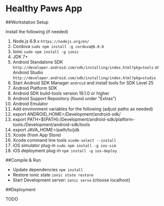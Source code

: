 # Healthy Paws App

##Workstation Setup

Install the following (if needed)

1. Node.js 6.9.x `https://nodejs.org/en/`
2. Cordova `sudo npm install -g cordova@6.0.0`
3. Ionic `sudo npm install -g ionic`
4. JDK 7+
5. Android Standalone SDK `http://developer.android.com/sdk/installing/index.html?pkg=tools` or Android Studio `http://developer.android.com/sdk/installing/index.html?pkg=studio`
6. Start Android SDK Manager `android` and install tools for SDK Level 25
  1. Android Platform SDK
  2. Android SDK build-tools version 19.1.0 or higher
  3. Android Support Repository (found under "Extras")
  4. Android Emulator
7. Add environment variables for the following (adjust paths as needed)
  1. export ANDROID_HOME=/Development/android-sdk/
  2. export PATH=${PATH}:/Development/android-sdk/platform-tools:/Development/android-sdk/tools
  3. export JAVA_HOME=/path/to/jdk
8. Xcode (from App Store)
9. Xcode command line tools `xcode-select --install`
10. iOS simulator plug-in `sudo npm install -g ios-sim`
11. iOS deployment plug-in `npm install -g ios-deploy`


##Compile & Run

- Update dependencies `npm install`
- Restore ionic state `ionic state restore`
- Start Development server: `ionic serve` (choose localhost)

##Deployment

TODO

